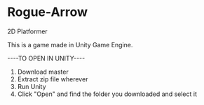 # Rogue-Arrow
2D Platformer

This is a game made in Unity Game Engine.

----TO OPEN IN UNITY----
1. Download master
2. Extract zip file wherever
3. Run Unity
4. Click "Open" and find the folder you downloaded and select it
